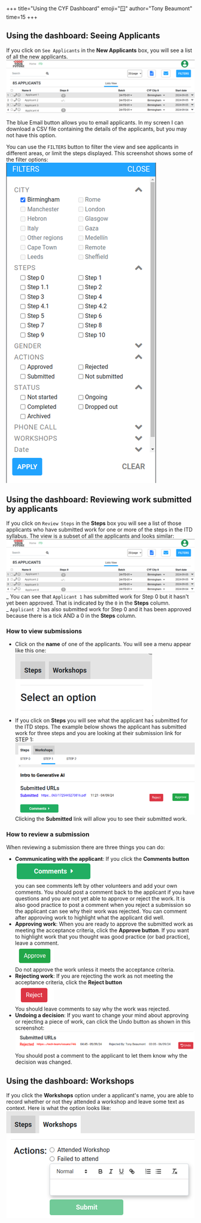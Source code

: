 +++
title="Using the CYF Dashboard"
emoji="🪟"
author="Tony Beaumont"
time=15
+++

## Using the dashboard: Seeing Applicants

If you click on `See Applicants` in the **New Applicants** box, you will see a list of all the new applicants.<br/>
![list of applicants](listOfApplicantsEdited.png)

The blue Email button allows you to email applicants.
In my screen I can download a CSV file containing the details of the applicants, but you may not have this option.

You can use the `FILTERS` button to filter the view and see applicants in different areas, or limit the steps displayed. This screenshot shows some of the filter options:<br/>
![The filter options](filters.png)

## Using the dashboard: Reviewing work submitted by applicants

If you click on `Review Steps` in the **Steps** box you will see a list of those applicants who have submitted work for one or more of the steps in the ITD syllabus. The view is a subset of all the applicants and looks similar:<br/>
![list of applicants](listOfApplicantsEdited.png)<br/>
_ You can see that `Applicant 1` has submitted work for Step 0 but it hasn't yet been approved. That is indicated by the `0` in the **Steps** column.  
 _ `Applicant 2` has also submitted work for Step 0 and it has been approved because there is a tick AND a 0 in the **Steps** column.

### How to view submissions

- Click on the **name** of one of the applicants. You will see a menu appear like this one:<br/>
  ![review options](reviewOptions.png).
- If you click on **Steps** you will see what the applicant has submitted for the ITD steps. The example below shows the applicant has submitted work for three steps and you are looking at their submission link for STEP 1:
  ![reviewing steps](reviewSteps.png)
  Clicking the **Submitted** link will allow you to see their submitted work.

### How to review a submission

When reviewing a submission there are three things you can do:

- **Communicating with the applicant**: If you click the **Comments button**<br/>
  ![comment button](commentButton.png)<br/>
  you can see comments left by other volunteers and add your own comments. You should post a comment back to the applicant if you have questions and you are not yet able to approve or reject the work. It is also good practice to post a comment when you reject a submission so the applicant can see why their work was rejected. You can comment after approving work to highlight what the applicant did well.
- **Approving work**: When you are ready to approve the submitted work as meeting the acceptance criteria, click the **Approve button**. If you want to highlight work that you thought was good practice (or bad practice), leave a comment.<br/>
  ![approve the work](reviewApprove.png)<br/>
  Do not approve the work unless it meets the acceptance criteria.
- **Rejecting work**: If you are rejecting the work as not meeting the acceptance criteria, click the **Reject button**<br/>
  ![rejecting work](reviewReject.png)<br/>
  You should leave comments to say why the work was rejected.
- **Undoing a decision**: If you want to change your mind about approving or rejecting a piece of work, can click the Undo button as shown in this screenshot:<br/>
  ![Undoing a decision](undoButton.png)<br/>
  You should post a comment to the applicant to let them know why the decision was changed.

## Using the dashboard: Workshops

If you click the **Workshops** option under a applicant's name, you are able to record whether or not they attended a workshop and leave some text as context. Here is what the option looks like:<br/>
![workshop records](workshops.png)
